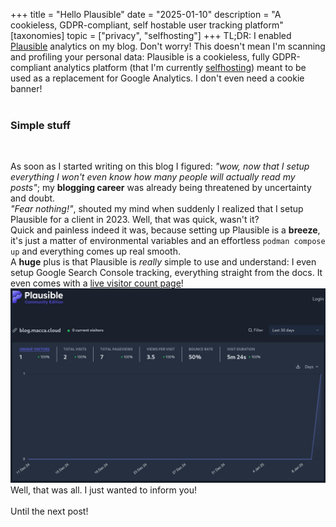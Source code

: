 +++
title = "Hello Plausible"
date = "2025-01-10"
description = "A cookieless, GDPR-compliant, self hostable user tracking platform"
[taxonomies]
topic = ["privacy", "selfhosting"] 
+++
TL;DR: I enabled [Plausible](https://plausible.io) analytics on my blog.
Don't worry! This doesn't mean I'm scanning and profiling your personal data: Plausible is a cookieless,
fully GDPR-compliant analytics platform (that I'm currently [selfhosting](https://plausible.macca.cloud/blog.macca.cloud))
meant to be used as a replacement for Google Analytics. I don't even need a cookie banner!
<br>
<br>

### Simple stuff

<br>

As soon as I started writing on this blog I figured: _"wow, now that I setup everything I won't even know how many people will actually read my posts"_; my **blogging career** was already being threatened by uncertainty and doubt.<br>
_"Fear nothing!"_, shouted my mind when suddenly I realized that I setup Plausible for a client in 2023. Well, that was quick, wasn't it?<br>
Quick and painless indeed it was, because setting up Plausible is a **breeze**, it's just a matter of environmental variables and an effortless `podman compose up` and everything comes up real smooth.
<br>
A **huge** plus is that Plausible is _really_ simple to use and understand: I even setup Google Search Console tracking, everything straight from the docs. It even comes with a [live visitor count page](https://plausible.macca.cloud/blog.macca.cloud)!
![Live visitor count page](./plausible.png)
<br>
Well, that was all. I just wanted to inform you!
<br>
<br>
Until the next post!
